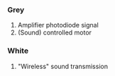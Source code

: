 ### Grey

1. Amplifier photodiode signal
2. (Sound) controlled motor

### White

1. "Wireless" sound transmission
